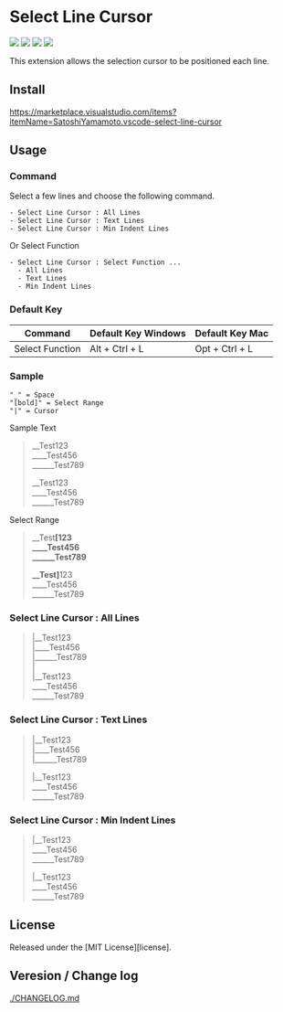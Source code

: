 # Select Line Cursor

[![](https://vsmarketplacebadges.dev/version-short/SatoshiYamamoto.vscode-select-line-cursor.png)](https://marketplace.visualstudio.com/items?itemName=SatoshiYamamoto.vscode-select-line-cursor)
[![](https://vsmarketplacebadges.dev/installs-short/SatoshiYamamoto.vscode-select-line-cursor.png)](https://marketplace.visualstudio.com/items?itemName=SatoshiYamamoto.vscode-select-line-cursor)
[![](https://vsmarketplacebadges.dev/rating-short/SatoshiYamamoto.vscode-select-line-cursor.png)](https://marketplace.visualstudio.com/items?itemName=SatoshiYamamoto.vscode-select-line-cursor)
[![](https://img.shields.io/github/license/standard-software/vscode-select-line-cursor.png)](https://github.com/standard-software/vscode-select-line-cursor/blob/main/LICENSE)

This extension allows the selection cursor to be positioned each line.

## Install

https://marketplace.visualstudio.com/items?itemName=SatoshiYamamoto.vscode-select-line-cursor

## Usage

### Command
Select a few lines and choose the following command.

```
- Select Line Cursor : All Lines
- Select Line Cursor : Text Lines
- Select Line Cursor : Min Indent Lines
```

Or Select Function

```
- Select Line Cursor : Select Function ...
  - All Lines
  - Text Lines
  - Min Indent Lines
```

### Default Key

| Command             | Default Key Windows     | Default Key Mac         |
|-                    |-                        | -                       |
| Select Function     | Alt + Ctrl + L          | Opt + Ctrl + L          |

### Sample

```
"_" = Space  
"[bold]" = Select Range  
"|" = Cursor  
```

Sample Text
> __Test123  
> ____Test456  
> ______Test789  
> 
> __Test123  
> ____Test456  
> ______Test789  

Select Range

> __Test<b>[123  
> ____Test456  
> ______Test789  
> 
> __Test]</b>123  
> ____Test456  
> ______Test789  

### Select Line Cursor : All Lines

> |__Test123  
> |____Test456  
> |______Test789  
> |  
> |__Test123  
> ____Test456  
> ______Test789  

### Select Line Cursor : Text Lines

> |__Test123  
> |____Test456  
> |______Test789  
> 
> |__Test123  
> ____Test456  
> ______Test789  

### Select Line Cursor : Min Indent Lines

> |__Test123  
> ____Test456  
> ______Test789  
> 
> |__Test123  
> ____Test456  
> ______Test789  

## License

Released under the [MIT License][license].

## Veresion / Change log

[./CHANGELOG.md](./CHANGELOG.md)
